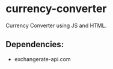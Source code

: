 # currency-converter

Currency Converter using JS and HTML.

## Dependencies: 
- exchangerate-api.com
